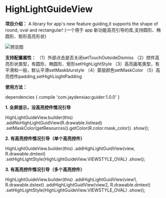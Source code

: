 # HighLightGuideView
**项目介绍：** A library for app's new feature guiding,it supports the shape of round, oval and rectangular! 
          (一个用于 app 新功能高亮引导的库,支持圆形、椭圆形、矩形高亮形状)
          
![预览图](https://github.com/jaydenxiao2016/HighLightGuideView/blob/master/screenshots/device-2016-08-16-161213.gif)

**支持配置属性：**
（1）外部点击是否关闭setTouchOutsideDismiss
（2）控件高亮形状类型，有圆形、椭圆形、矩形setHighLightStyle
（3）高亮画笔类型，有平滑和一般，默认平滑setMaskblurstyle
（4）蒙层颜色setMaskColor
（5）高亮控件padding,setHighLisghtPadding

**使用方法：**

dependencies {
             compile 'com.jaydenxiao:guider:1.0.0'
    }

**1. 全屏提示，没高亮控件情况引导**

  HighLightGuideView.builder(this)
                .addNoHighLightGuidView(R.drawable.listlead)
                .setMaskColor(getResources().getColor(R.color.mask_color))
                .show();

**2. 有高亮控件情况引导（单个高亮控件）**
   
  HighLightGuideView.builder(this)
                        .addHighLightGuidView(view, R.drawable.dmtext)
                        .setHighLightStyle(HighLightGuideView.VIEWSTYLE_OVAL)
                        .show();

**3. 有高亮控件情况引导（多个高亮控件）**
    
  HighLightGuideView.builder(this)
                        .addHighLightGuidView(view1, R.drawable.dstext)
                        .addHighLightGuidView(view2, R.drawable.dmtext)
                        .setHighLightStyle(HighLightGuideView.VIEWSTYLE_OVAL)
                        .show();
